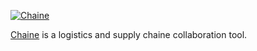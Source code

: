 [![Chaine](https://avatars.githubusercontent.com/u/15274109?s=200&v=4)](https://chaineapp.com/)

[Chaine](https://chaineapp.com/) is a logistics and supply chaine collaboration tool.

